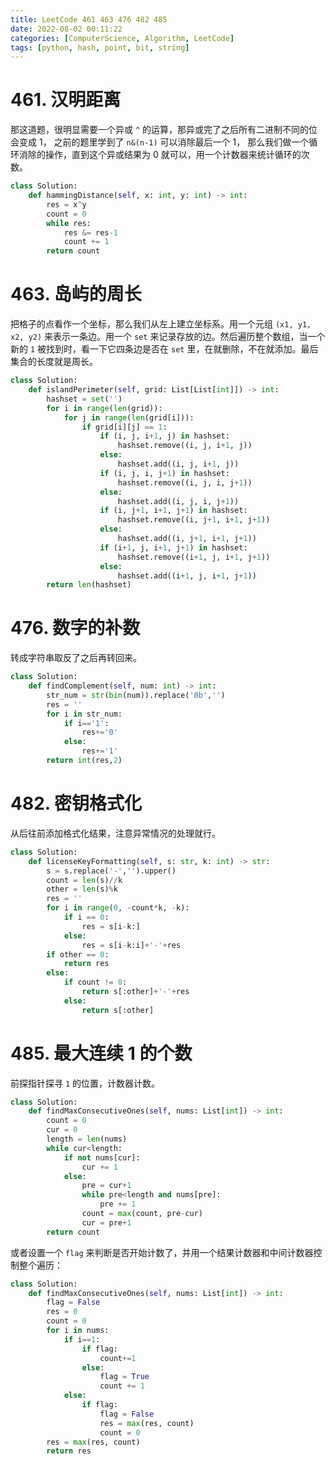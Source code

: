 ```yaml
---
title: LeetCode 461 463 476 482 485
date: 2022-08-02 00:11:22
categories: [ComputerScience, Algorithm, LeetCode]
tags: [python, hash, point, bit, string]
---
```


# 461. 汉明距离

那这道题，很明显需要一个异或 `^` 的运算，那异或完了之后所有二进制不同的位会变成 1， 之前的题里学到了 `n&(n-1)` 可以消除最后一个 1， 那么我们做一个循环消除的操作，直到这个异或结果为 0 就可以，用一个计数器来统计循环的次数。

```python
class Solution:
    def hammingDistance(self, x: int, y: int) -> int:
        res = x^y
        count = 0
        while res:
            res &= res-1
            count += 1
        return count
```

# 463. 岛屿的周长

把格子的点看作一个坐标，那么我们从左上建立坐标系。用一个元组 `(x1, y1, x2, y2)` 来表示一条边。用一个 `set` 来记录存放的边。然后遍历整个数组，当一个新的 `1` 被找到时，看一下它四条边是否在 `set` 里，在就删除，不在就添加。最后集合的长度就是周长。

```python
class Solution:
    def islandPerimeter(self, grid: List[List[int]]) -> int:
        hashset = set('')
        for i in range(len(grid)):
            for j in range(len(grid[i])):
                if grid[i][j] == 1:
                    if (i, j, i+1, j) in hashset:
                        hashset.remove((i, j, i+1, j))
                    else:
                        hashset.add((i, j, i+1, j))
                    if (i, j, i, j+1) in hashset:
                        hashset.remove((i, j, i, j+1))
                    else:
                        hashset.add((i, j, i, j+1))
                    if (i, j+1, i+1, j+1) in hashset:
                        hashset.remove((i, j+1, i+1, j+1))
                    else:
                        hashset.add((i, j+1, i+1, j+1))
                    if (i+1, j, i+1, j+1) in hashset:
                        hashset.remove((i+1, j, i+1, j+1))
                    else:
                        hashset.add((i+1, j, i+1, j+1))
        return len(hashset)
```

# 476. 数字的补数

转成字符串取反了之后再转回来。

```python
class Solution:
    def findComplement(self, num: int) -> int:
        str_num = str(bin(num)).replace('0b','')
        res = ''
        for i in str_num:
            if i=='1':
                res+='0'
            else:
                res+='1'
        return int(res,2)
```

# 482. 密钥格式化

从后往前添加格式化结果，注意异常情况的处理就行。

```python
class Solution:
    def licenseKeyFormatting(self, s: str, k: int) -> str:
        s = s.replace('-','').upper()
        count = len(s)//k
        other = len(s)%k
        res = ''
        for i in range(0, -count*k, -k):
            if i == 0:
                res = s[i-k:]
            else:
                res = s[i-k:i]+'-'+res
        if other == 0:
            return res
        else:
            if count != 0:
                return s[:other]+'-'+res
            else:
                return s[:other]
```

# 485. 最大连续 1 的个数

前探指针探寻 `1` 的位置，计数器计数。

```python
class Solution:
    def findMaxConsecutiveOnes(self, nums: List[int]) -> int:
        count = 0
        cur = 0
        length = len(nums)
        while cur<length:
            if not nums[cur]:
                cur += 1
            else:
                pre = cur+1
                while pre<length and nums[pre]:
                    pre += 1
                count = max(count, pre-cur)
                cur = pre+1
        return count
```

或者设置一个 `flag` 来判断是否开始计数了，并用一个结果计数器和中间计数器控制整个遍历：

```python
class Solution:
    def findMaxConsecutiveOnes(self, nums: List[int]) -> int:
        flag = False
        res = 0
        count = 0
        for i in nums:
            if i==1:
                if flag:
                    count+=1
                else:
                    flag = True
                    count += 1
            else:
                if flag:
                    flag = False
                    res = max(res, count)
                    count = 0
        res = max(res, count)
        return res
```

